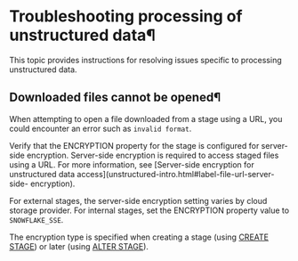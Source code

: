 # Troubleshooting processing of unstructured data¶

This topic provides instructions for resolving issues specific to processing
unstructured data.

## Downloaded files cannot be opened¶

When attempting to open a file downloaded from a stage using a URL, you could
encounter an error such as `invalid format`.

Verify that the ENCRYPTION property for the stage is configured for server-
side encryption. Server-side encryption is required to access staged files
using a URL. For more information, see [Server-side encryption for
unstructured data access](unstructured-intro.html#label-file-url-server-side-
encryption).

For external stages, the server-side encryption setting varies by cloud
storage provider. For internal stages, set the ENCRYPTION property value to
`SNOWFLAKE_SSE`.

The encryption type is specified when creating a stage (using [CREATE
STAGE](../sql-reference/sql/create-stage)) or later (using [ALTER
STAGE](../sql-reference/sql/alter-stage)).

